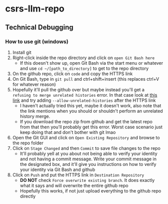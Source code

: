 # csrs-llm-repo

## Technical Debugging

### How to use git (windows)

1. Install git
2. Right-click inside the repo directory and click on `open Git Bash here`
	- If this doesn't show up, open Git Bash via the start menu or whatever and use `cd ~/[path_to_directory]` to get to the repo directory
3. On the github repo, click on `code` and copy the HTTPS link
4. On Git Bash, type in `git pull` and ctrl+shift+insert (this replaces ctrl+V for whatever reason)
5. Hopefully it'll pull the github over but maybe instead you'll get a `refusing to merge unrelated histories` error. In that case look at [this link](https://stackoverflow.com/questions/45272492/git-is-refusing-to-merge-unrelated-histories-what-are-unrelated-histories) and try adding `--allow-unrelated-histories` after the HTTPS link
	- I haven't actually tried this yet, maybe it doesn't work, also note that the link mentions when you should or shouldn't perform an unrelated history merge. 
	- If you download the repo zip from github and get the latest repo from that then you'll probably get this error. Worst case scenario just keep doing that and don't bother with git lmao
6. Open the Git GUI and click on `Open Existing Repository` and browse to the repo folder
7. Click on `Stage Changed` and then `Commit` to save file changes to the repo
	- It'll probably yell at you about not being able to verify your identity and not having a commit message. Write your commit message in the designated box, and it'll give you instructions on how to verify your identity via Git Bash and github
8. Click on `Push` and put the HTTPS link in `Destination Repository`
	- ****DO NOT**** check `Force overwrite existing branch`. It does exactly what it says and will overwrite the entire github repo
     - Hopefully this works, if not just upload everything to the github repo directly